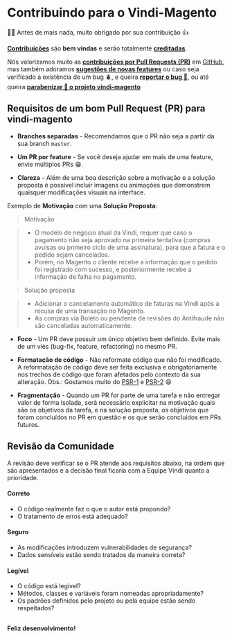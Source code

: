 # Contribuindo para o Vindi-Magento

:clap::grin: Antes de mais nada, muito obrigado por sua contribuição  :thumbsup:

[**Contribuições**](https://github.com/vindi/vindi-magento/projects) são **bem vindas** e serão totalmente [**creditadas**](https://github.com/vindi/vindi-magento/graphs/contributors).

Nós valorizamos muito as [**contribuições por Pull Requests (PR)**](https://github.com/vindi/vindi-magento/projects/1) em [GitHub](https://github.com/vindi/vindi-magento), mas também adoramos [**sugestões de novas features**](https://github.com/vindi/vindi-magento/issues/new/choose) ou caso seja verificado a existência de um bug :beetle:, e queira [**reportar o bug :rotating_light:**](https://github.com/vindi/vindi-magento/issues/new/choose), ou até queira [**parabenizar :tada: o projeto vindi-magento**](https://github.com/vindi/vindi-magento/issues/new/choose)

## Requisitos de um bom Pull Request (PR) para vindi-magento

- **Branches separadas** - Recomendamos que o PR não seja a partir da sua branch `master`.

- **Um PR por feature** - Se você deseja ajudar em mais de uma feature, envie múltiplos PRs :grin:.

- **Clareza** - Além de uma boa descrição sobre a motivação e a solução proposta é possível incluir imagens ou animações que demonstrem quaisquer modificações visuais na interface. 

Exemplo de **Motivação** com uma **Solução Proposta**:
> Motivação

> - O modelo de negócio atual da Vindi, requer que caso o pagamento não seja aprovado na primeira tentativa (compras avulsas ou primeiro ciclo de uma assinatura), para que a fatura e o pedido sejam cancelados.
> - Porém, no Magento o cliente recebe a informação que o pedido foi registrado com sucesso, e posteriormente recebe a informação de falha no pagamento.

> Solução proposta

> - Adicionar o cancelamento automático de faturas na Vindi após a recusa de uma transação no Magento.
> - As compras via Boleto ou pendente de revisões do Antifraude não são canceladas automaticamente.

- **Foco** - Um PR deve possuir um único objetivo bem definido. Evite mais de um viés (bug-fix, feature, refactoring) no mesmo PR.

- **Formatação de código** - Não reformate código que não foi modificado. A reformatação de código deve ser feita exclusiva e obrigatoriamente nos trechos de código que foram afetados pelo contexto da sua alteração.
Obs.: Gostamos muito do [PSR-1](https://www.php-fig.org/psr/psr-1/) e [PSR-2](https://www.php-fig.org/psr/psr-2/) :smile:

- **Fragmentação** - Quando um PR for parte de uma tarefa e não entregar valor de forma isolada, será necessário explicitar na motivação quais são os objetivos da tarefa, e na solução proposta, os objetivos que foram concluídos no PR em questão e os que serão concluídos em PRs futuros.


## Revisão da Comunidade

A revisão deve verificar se o PR atende aos requisitos abaixo, na ordem que são apresentados e a decisão final ficaria com a 
Equipe Vindi quanto a prioridade.

#### Correto

- O código realmente faz o que o autor está propondo?
- O tratamento de erros está adequado?

#### Seguro

- As modificações introduzem vulnerabilidades de segurança?
- Dados sensíveis estão sendo tratados da maneira correta?

#### Legível

- O código está legível?
- Métodos, classes e variáveis foram nomeadas apropriadamente?
- Os padrões definidos pelo projeto ou pela equipe estão sendo respeitados?

## 
**Feliz desenvolvimento!**
